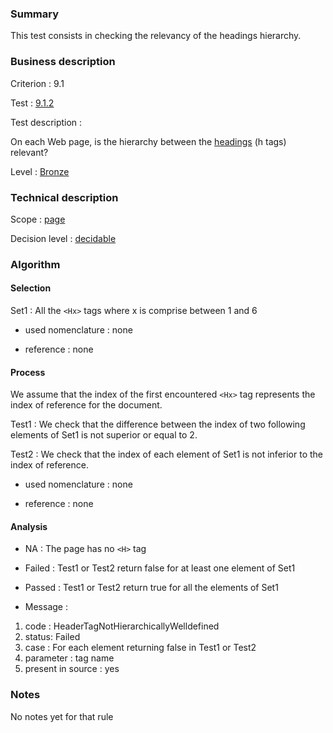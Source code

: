 ### Summary

This test consists in checking the relevancy of the headings hierarchy.

### Business description

Criterion : 9.1

Test : [9.1.2](www.accessiweb.org/index.php/accessiweb-22-english-version.html#test-9-1-2)

Test description :

On each Web page, is the hierarchy between the [headings](http://www.accessiweb.org/index.php/glossary-76.html#mTitre) (h tags) relevant?

Level : [Bronze](/en/category/rules-design/accessiweb-11/level/bronze)

### Technical description

Scope : [page](/en/category/rules-design/accessiweb-11/scope/page)

Decision level :
[decidable](/en/category/rules-design/accessiweb-11/decision-level/decidable)

### Algorithm

#### Selection

Set1 : All the `<Hx>` tags where x is comprise between 1 and 6

-   used nomenclature : none

-   reference : none

#### Process
 
We assume that the index of the first encountered `<Hx>` tag represents the index of reference for the document.

Test1 : We check that the difference between the index of two following elements of Set1 is not superior or equal to 2.

Test2 : We check that the index of each element of Set1 is not inferior to the index of reference.

-   used nomenclature : none

-   reference : none

#### Analysis

-   NA : The page has no `<H>` tag
-   Failed : Test1 or Test2 return false for at least one element of Set1
-   Passed : Test1 or Test2 return true for all the elements of Set1

-   Message :

1.  code : HeaderTagNotHierarchicallyWelldefined
2.  status: Failed
3.  case : For each element returning false in Test1 or Test2
4.  parameter : tag name
5.  present in source : yes

### Notes

No notes yet for that rule

